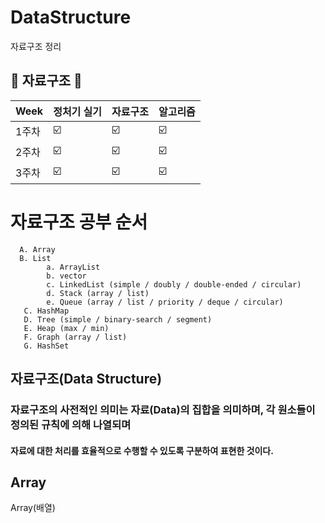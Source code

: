 # DataStructure
자료구조 정리

## 📘 자료구조 📘

| Week | 정처기 실기 | 자료구조 | 알고리즘 |
| ------ | -- | -- | -- |
| 1주차 | ☑️ | ☑️ | ☑️ |
| 2주차 | ☑️ | ☑️ | ☑️ |
| 3주차 | ☑️ | ☑️ | ☑️ |


# 자료구조 공부 순서
      A. Array
      B. List
            a. ArrayList
            b. vector
            c. LinkedList (simple / doubly / double-ended / circular)
            d. Stack (array / list)
            e. Queue (array / list / priority / deque / circular)
       C. HashMap
       D. Tree (simple / binary-search / segment)
       E. Heap (max / min)
       F. Graph (array / list)
       G. HashSet
       
## 자료구조(Data Structure)
### 자료구조의 사전적인 의미는 자료(Data)의 집합을 의미하며, 각 원소들이 정의된 규칙에 의해 나열되며
#### 자료에 대한 처리를 효율적으로 수행할 수 있도록 구분하여 표현한 것이다.
## Array
Array(배열)


